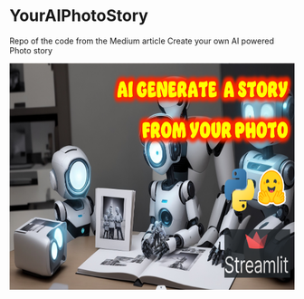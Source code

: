 # YourAIPhotoStory
Repo of the code from the Medium article Create your own AI powered Photo story

<img src="https://github.com/fabiomatricardi/YourAIPhotoStory/raw/master/mmediastory.png" height=400>
